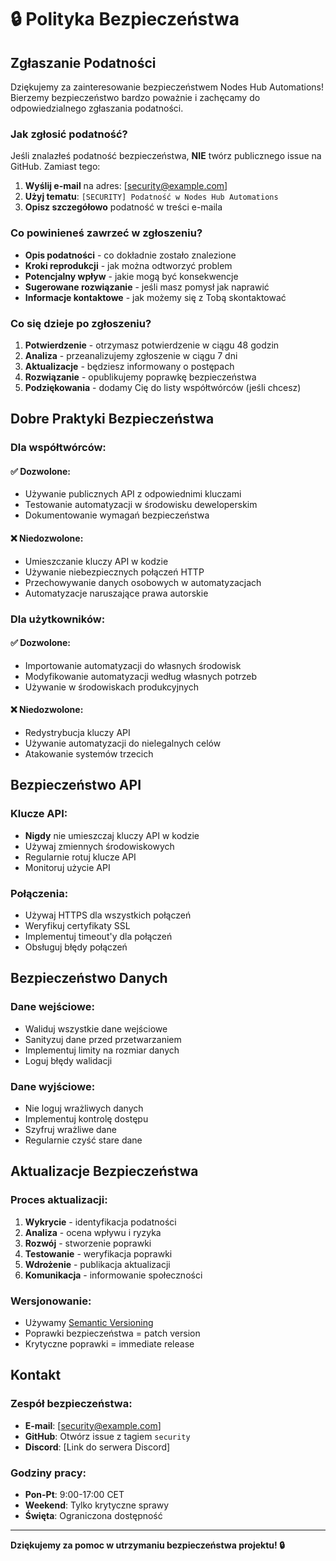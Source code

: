 # 🔒 Polityka Bezpieczeństwa

## Zgłaszanie Podatności

Dziękujemy za zainteresowanie bezpieczeństwem Nodes Hub Automations! Bierzemy bezpieczeństwo bardzo poważnie i zachęcamy do odpowiedzialnego zgłaszania podatności.

### Jak zgłosić podatność?

Jeśli znalazłeś podatność bezpieczeństwa, **NIE** twórz publicznego issue na GitHub. Zamiast tego:

1. **Wyślij e-mail** na adres: [security@example.com]
2. **Użyj tematu**: `[SECURITY] Podatność w Nodes Hub Automations`
3. **Opisz szczegółowo** podatność w treści e-maila

### Co powinieneś zawrzeć w zgłoszeniu?

- **Opis podatności** - co dokładnie zostało znalezione
- **Kroki reprodukcji** - jak można odtworzyć problem
- **Potencjalny wpływ** - jakie mogą być konsekwencje
- **Sugerowane rozwiązanie** - jeśli masz pomysł jak naprawić
- **Informacje kontaktowe** - jak możemy się z Tobą skontaktować

### Co się dzieje po zgłoszeniu?

1. **Potwierdzenie** - otrzymasz potwierdzenie w ciągu 48 godzin
2. **Analiza** - przeanalizujemy zgłoszenie w ciągu 7 dni
3. **Aktualizacje** - będziesz informowany o postępach
4. **Rozwiązanie** - opublikujemy poprawkę bezpieczeństwa
5. **Podziękowania** - dodamy Cię do listy współtwórców (jeśli chcesz)

## Dobre Praktyki Bezpieczeństwa

### Dla współtwórców:

#### ✅ Dozwolone:
- Używanie publicznych API z odpowiednimi kluczami
- Testowanie automatyzacji w środowisku deweloperskim
- Dokumentowanie wymagań bezpieczeństwa

#### ❌ Niedozwolone:
- Umieszczanie kluczy API w kodzie
- Używanie niebezpiecznych połączeń HTTP
- Przechowywanie danych osobowych w automatyzacjach
- Automatyzacje naruszające prawa autorskie

### Dla użytkowników:

#### ✅ Dozwolone:
- Importowanie automatyzacji do własnych środowisk
- Modyfikowanie automatyzacji według własnych potrzeb
- Używanie w środowiskach produkcyjnych

#### ❌ Niedozwolone:
- Redystrybucja kluczy API
- Używanie automatyzacji do nielegalnych celów
- Atakowanie systemów trzecich

## Bezpieczeństwo API

### Klucze API:
- **Nigdy** nie umieszczaj kluczy API w kodzie
- Używaj zmiennych środowiskowych
- Regularnie rotuj klucze API
- Monitoruj użycie API

### Połączenia:
- Używaj HTTPS dla wszystkich połączeń
- Weryfikuj certyfikaty SSL
- Implementuj timeout'y dla połączeń
- Obsługuj błędy połączeń

## Bezpieczeństwo Danych

### Dane wejściowe:
- Waliduj wszystkie dane wejściowe
- Sanityzuj dane przed przetwarzaniem
- Implementuj limity na rozmiar danych
- Loguj błędy walidacji

### Dane wyjściowe:
- Nie loguj wrażliwych danych
- Implementuj kontrolę dostępu
- Szyfruj wrażliwe dane
- Regularnie czyść stare dane

## Aktualizacje Bezpieczeństwa

### Proces aktualizacji:
1. **Wykrycie** - identyfikacja podatności
2. **Analiza** - ocena wpływu i ryzyka
3. **Rozwój** - stworzenie poprawki
4. **Testowanie** - weryfikacja poprawki
5. **Wdrożenie** - publikacja aktualizacji
6. **Komunikacja** - informowanie społeczności

### Wersjonowanie:
- Używamy [Semantic Versioning](https://semver.org/)
- Poprawki bezpieczeństwa = patch version
- Krytyczne poprawki = immediate release

## Kontakt

### Zespół bezpieczeństwa:
- **E-mail**: [security@example.com]
- **GitHub**: Otwórz issue z tagiem `security`
- **Discord**: [Link do serwera Discord]

### Godziny pracy:
- **Pon-Pt**: 9:00-17:00 CET
- **Weekend**: Tylko krytyczne sprawy
- **Święta**: Ograniczona dostępność

---

**Dziękujemy za pomoc w utrzymaniu bezpieczeństwa projektu! 🔒** 